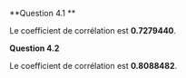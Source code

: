 **Question 4.1 **





Le coefficient de corrélation est **0.7279440**.



**Question 4.2**



Le coefficient de corrélation est **0.8088482**.